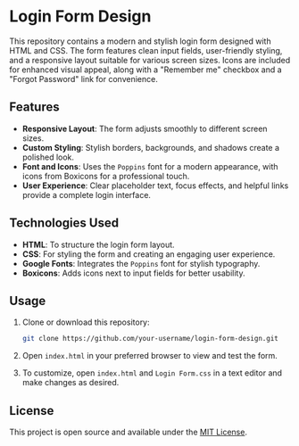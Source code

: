 
# Login Form Design

This repository contains a modern and stylish login form designed with HTML and CSS. The form features clean input fields, user-friendly styling, and a responsive layout suitable for various screen sizes. Icons are included for enhanced visual appeal, along with a "Remember me" checkbox and a "Forgot Password" link for convenience.

## Features

- **Responsive Layout**: The form adjusts smoothly to different screen sizes.
- **Custom Styling**: Stylish borders, backgrounds, and shadows create a polished look.
- **Font and Icons**: Uses the `Poppins` font for a modern appearance, with icons from Boxicons for a professional touch.
- **User Experience**: Clear placeholder text, focus effects, and helpful links provide a complete login interface.

## Technologies Used

- **HTML**: To structure the login form layout.
- **CSS**: For styling the form and creating an engaging user experience.
- **Google Fonts**: Integrates the `Poppins` font for stylish typography.
- **Boxicons**: Adds icons next to input fields for better usability.

## Usage

1. Clone or download this repository:
   ```bash
   git clone https://github.com/your-username/login-form-design.git
   ```
   
2. Open `index.html` in your preferred browser to view and test the form.

3. To customize, open `index.html` and `Login Form.css` in a text editor and make changes as desired.

## License

This project is open source and available under the [MIT License](LICENSE).


